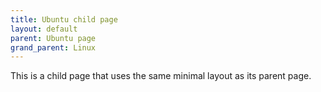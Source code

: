 ```yaml
---
title: Ubuntu child page
layout: default
parent: Ubuntu page
grand_parent: Linux
---
```


This is a child page that uses the same minimal layout as its parent page.
